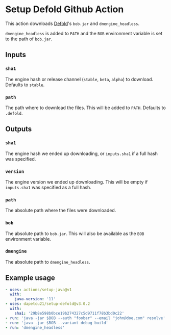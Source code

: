 # Setup Defold Github Action

This action downloads [Defold](https://defold.com)'s `bob.jar` and `dmengine_headless`.

`dmengine_headless` is added to `PATH` and the `BOB` environment variable is
set to the path of `bob.jar`.

## Inputs

### `sha1`

The engine hash or release channel (`stable`, `beta`, `alpha`) to download.
Defaults to `stable`.

### `path`

The path where to download the files. This will be added to `PATH`. Defaults to `.defold`. 

## Outputs

### `sha1`

The engine hash we ended up downloading, or `inputs.sha1` if a full hash was specified.

### `version`

The engine version we ended up downloading. This will be empty if `inputs.sha1` 
was specified as a full hash.

### `path`

The absolute path where the files were downloaded.

### `bob`

The absolute path to `bob.jar`. This will also be available as the `BOB` 
environment variable.

### `dmengine`

The absolute path to `dmengine_headless`.

## Example usage

```yml
- uses: actions/setup-java@v1
  with:
    java-version: '11'
- uses: dapetcu21/setup-defold@v3.0.2
  with:
    sha1: '29b8e598b0bce19b274327c5d9711f78b3bd0c22'
- run: 'java -jar $BOB --auth "foobar" --email "john@doe.com" resolve'
- run: 'java -jar $BOB --variant debug build'
- run: 'dmengine_headless'
```
